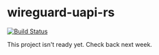 # wireguard-uapi-rs

[![Build Status](https://travis-ci.org/gluxon/wireguard-uapi-rs.svg?branch=master)](https://travis-ci.org/gluxon/wireguard-uapi-rs)

This project isn't ready yet. Check back next week.
